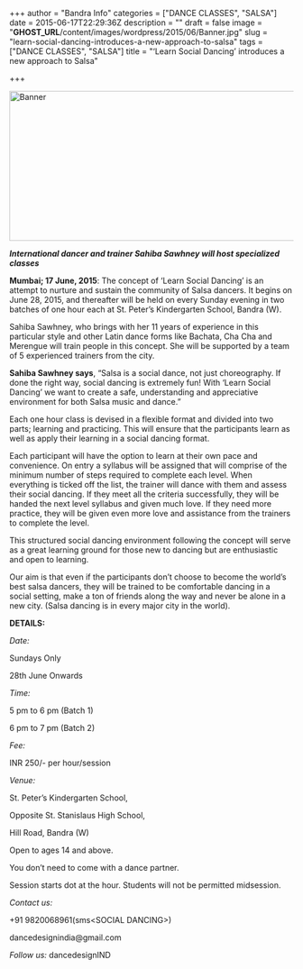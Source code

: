 +++
author = "Bandra Info"
categories = ["DANCE CLASSES", "SALSA"]
date = 2015-06-17T22:29:36Z
description = ""
draft = false
image = "__GHOST_URL__/content/images/wordpress/2015/06/Banner.jpg"
slug = "learn-social-dancing-introduces-a-new-approach-to-salsa"
tags = ["DANCE CLASSES", "SALSA"]
title = "‘Learn Social Dancing’ introduces a new approach to Salsa"

+++


<p><img loading="lazy" class="aligncenter size-full wp-image-8237" src="https://i0.wp.com/bandra.info/wp-content/uploads/2015/06/Banner.jpg?resize=720%2C266&#038;ssl=1" alt="Banner" width="720" height="266" srcset="https://i0.wp.com/bandra.info/wp-content/uploads/2015/06/Banner.jpg?w=720&amp;ssl=1 720w, https://i0.wp.com/bandra.info/wp-content/uploads/2015/06/Banner.jpg?resize=500%2C185&amp;ssl=1 500w" sizes="(max-width: 720px) 100vw, 720px" data-recalc-dims="1" /></p>
<p><strong><i>International dancer and trainer Sahiba Sawhney will host specialized</i> <i>classes </i></strong></p>
<p><b>Mumbai; 17 June, 2015</b>: The concept of ‘Learn Social Dancing’ is an attempt to nurture and sustain the community of Salsa dancers. It begins on June 28, 2015, and thereafter will be held on every Sunday evening in two batches of one hour each at St. Peter’s Kindergarten School, Bandra (W).</p>
<p>Sahiba Sawhney, who brings with her 11 years of experience in this particular style and other Latin dance forms like Bachata, Cha Cha and Merengue will train people in this concept. She will be supported by a team of 5 experienced trainers from the city.</p>
<p><b>Sahiba Sawhney says</b>, “Salsa is a social dance, not just choreography. If done the right way, social dancing is extremely fun! With ‘Learn Social Dancing’ we want to create a safe, understanding and appreciative environment for both Salsa music and dance.”</p>
<p>Each one hour class is devised in a flexible format and divided into two parts; learning and practicing. This will ensure that the participants learn as well as apply their learning in a social dancing format.</p>
<p>Each participant will have the option to learn at their own pace and convenience. On entry a syllabus will be assigned that will comprise of the minimum number of steps required to complete each level. When everything is ticked off the list, the trainer will dance with them and assess their social dancing. If they meet all the criteria successfully, they will be handed the next level syllabus and given much love. If they need more practice, they will be given even more love and assistance from the trainers to complete the level.</p>
<p>This structured social dancing environment following the concept will serve as a great learning ground for those new to dancing but are enthusiastic and open to learning.</p>
<p>Our aim is that even if the participants don’t choose to become the world’s best salsa dancers, they will be trained to be comfortable dancing in a social setting, make a ton of friends along the way and never be alone in a new city. (Salsa dancing is in every major city in the world).</p>
<p><b>DETAILS:</b></p>
<p><i>Date: </i></p>
<p>Sundays Only</p>
<p>28th June Onwards</p>
<p><i>Time: </i></p>
<p>5 pm to 6 pm (Batch 1)</p>
<p>6 pm to 7 pm (Batch 2)</p>
<p><i>Fee: </i></p>
<p>INR 250/- per hour/session</p>
<p><i>Venue: </i></p>
<p>St. Peter’s Kindergarten School,</p>
<p>Opposite St. Stanislaus High School,</p>
<p>Hill Road, Bandra (W)</p>
<p>Open to ages 14 and above.</p>
<p>You don’t need to come with a dance partner.</p>
<p>Session starts dot at the hour. Students will not be permitted midsession.</p>
<p><i>Contact us: </i></p>
<p>+91 9820068961(sms&lt;SOCIAL DANCING&gt;)</p>
<p>dancedesignindia@gmail.com</p>
<p><i>Follow us: </i>dancedesignIND<br />
<iframe src="httpss://www.youtube.com/embed/GLQ5xpCyuOM" width="560" height="315" frameborder="0" allowfullscreen="allowfullscreen"></iframe></p>




